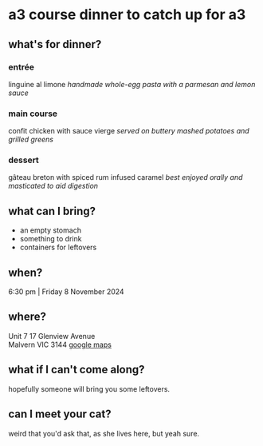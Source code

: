 # a3 course dinner to catch up for a3
## what's for dinner?
### entrée
linguine al limone
*handmade whole-egg pasta with a parmesan and lemon sauce*
### main course
confit chicken with sauce vierge
*served on buttery mashed potatoes and grilled greens*
### dessert
gâteau breton with spiced rum infused caramel
*best enjoyed orally and masticated to aid digestion*
## what can I bring?
- an empty stomach
- something to drink
- containers for leftovers
## when?
<time datetime="2024-11-08 18:30">6:30&nbsp;pm | Friday 8 November 2024</time>
## where?
Unit 7 17 Glenview Avenue<br>Malvern VIC 3144
[google maps](https://maps.app.goo.gl/7nUkoXAcALDHht3U7)
## what if I can't come along?
hopefully someone will bring you some leftovers.
## can I meet your cat?
weird that you'd ask that, as she lives here, but yeah sure.
